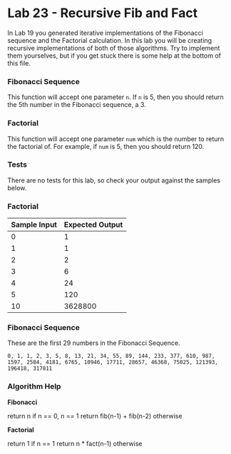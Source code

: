 # Lab 23 - Recursive Fib and Fact

In Lab 19 you generated iterative implementations of the Fibonacci sequence and the Factorial calculation.  In this lab you will be creating recursive implementations of both of those algorithms.  Try to implement them yourselves, but if you get stuck there is some help at the bottom of this file.

### Fibonacci Sequence ###

This function will accept one parameter `n`.  If `n` is 5, then you should return the 5th number in the Fibonacci sequence, a 3.

### Factorial ###

This function will accept one parameter `num` which is the number to return the factorial of.  For example, if `num` is 5, then you should return 120.

### Tests ###

There are no tests for this lab, so check your output against the samples below.

### Factorial ###

Sample Input | Expected Output
-------------|----------------
0 | 1
1 | 1
2 | 2
3 | 6
4 | 24
5 | 120
10 | 3628800

### Fibonacci Sequence ###

These are the first 29 numbers in the Fibonacci Sequence.

`0, 1, 1, 2, 3, 5, 8, 13, 21, 34, 55, 89, 144, 233, 377, 610, 987, 1597, 2584, 4181, 6765, 10946, 17711, 28657, 46368, 75025, 121393, 196418, 317811`

### Algorithm Help ###

**Fibonacci**

return n if n == 0, n == 1
return fib(n-1) + fib(n-2) otherwise

**Factorial**

return 1 if n == 1
return n * fact(n-1) otherwise
